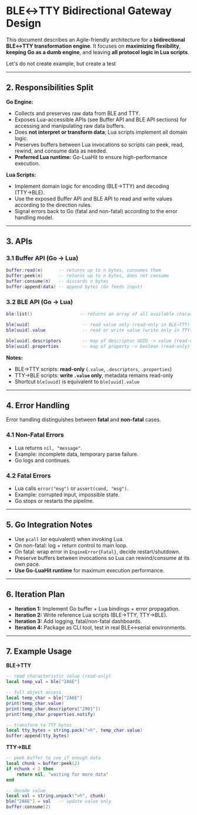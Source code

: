 # BLE↔TTY Bidirectional Gateway Design

This document describes an Agile-friendly architecture for a **bidirectional BLE↔TTY transformation engine**. 
It focuses on **maximizing flexibility**, **keeping Go as a dumb engine**, and leaving **all protocol logic in Lua scripts**.

Let's do not create example, but create a test 

---

## 2. Responsibilities Split

**Go Engine:**

* Collects and preserves raw data from BLE and TTY.
* Exposes Lua-accessible APIs (see Buffer API and BLE API sections) for accessing and manipulating raw data buffers.
* Does **not interpret or transform data**; Lua scripts implement all domain logic.
* Preserves buffers between Lua invocations so scripts can peek, read, rewind, and consume data as needed.
* **Preferred Lua runtime:** Go-LuaHit to ensure high-performance execution.

**Lua Scripts:**

* Implement domain logic for encoding (BLE→TTY) and decoding (TTY→BLE).
* Use the exposed Buffer API and BLE API to read and write values according to the direction rules.
* Signal errors back to Go (fatal and non-fatal) according to the error handling model.

---

## 3. APIs

### 3.1 Buffer API (Go → Lua)

```lua
buffer:read(n)      -- returns up to n bytes, consumes them
buffer:peek(n)      -- returns up to n bytes, does not consume
buffer:consume(n)   -- discards n bytes
buffer:append(data) -- append bytes (Go feeds input)
```

### 3.2 BLE API (Go → Lua)

```lua
ble:list()                  -- returns an array of all available characteristic UUIDs

ble[uuid]                    -- read value only (read-only in BLE→TTY)
ble[uuid].value              -- read or write value (write only in TTY→BLE)

ble[uuid].descriptors        -- map of descriptor UUID -> value (read-only)
ble[uuid].properties         -- map of property -> boolean (read-only)
```

**Notes:**

* BLE→TTY scripts: **read-only** (`.value`, `.descriptors`, `.properties`)
* TTY→BLE scripts: **write `.value` only**, metadata remains read-only
* Shortcut `ble[uuid]` is equivalent to `ble[uuid].value`

---

## 4. Error Handling

Error handling distinguishes between **fatal** and **non-fatal** cases.

### 4.1 Non-Fatal Errors

* Lua returns `nil, "message"`.
* Example: incomplete data, temporary parse failure.
* Go logs and continues.

### 4.2 Fatal Errors

* Lua calls `error("msg")` or `assert(cond, "msg")`.
* Example: corrupted input, impossible state.
* Go stops or restarts the pipeline.

---

## 5. Go Integration Notes

* Use `pcall` (or equivalent) when invoking Lua.
* On non-fatal: log + return control to main loop.
* On fatal: wrap error in `EngineError{Fatal}`, decide restart/shutdown.
* Preserve buffers between invocations so Lua can rewind/consume at its own pace.
* **Use Go-LuaHit runtime** for maximum execution performance.

---

## 6. Iteration Plan

* **Iteration 1:** Implement Go buffer + Lua bindings + error propagation.
* **Iteration 2:** Write reference Lua scripts (BLE→TTY, TTY→BLE).
* **Iteration 3:** Add logging, fatal/non-fatal dashboards.
* **Iteration 4:** Package as CLI tool, test in real BLE↔serial environments.

---

## 7. Example Usage

**BLE→TTY**

```lua
-- read characteristic value (read-only)
local temp_val = ble["2A6E"]

-- full object access
local temp_char = ble["2A6E"]
print(temp_char.value)
print(temp_char.descriptors["2901"])
print(temp_char.properties.notify)

-- transform to TTY bytes
local tty_bytes = string.pack(">h", temp_char.value)
buffer:append(tty_bytes)
```

**TTY→BLE**

```lua
-- peek buffer to see if enough data
local chunk = buffer:peek(2)
if #chunk < 2 then
    return nil, "waiting for more data"
end

-- decode value
local val = string.unpack(">h", chunk)
ble["2A6E"] = val   -- update value only
buffer:consume(2)
```
